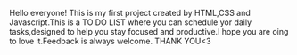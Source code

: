 Hello everyone!
This is my first project created by HTML,CSS and Javascript.This is a TO DO LIST where you can schedule yor daily tasks,designed to help you stay focused and productive.I hope you are oing to love it.Feedback is always welcome.
THANK YOU<3
